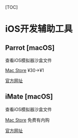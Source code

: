 [TOC]

# iOS开发辅助工具

## Parrot [macOS]
查看iOS模拟器沙盒文件 

[Mac Store](https://itunes.apple.com/cn/app/parrot-development-assistant/id1213696021?l=en&mt=12) ¥30->¥1

[官方网址](https://codebit.co/parrot/)


## iMate  [macOS]
查看iOS模拟器沙盒文件

[Mac Store](https://itunes.apple.com/cn/app/imate/id1225021443?l=en&mt=12) 免费有内购

[官方网址](http://imate.playstone.org)

